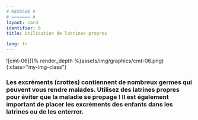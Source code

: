 ```yaml
---
# MESSAGE #
# ======= #
layout: card
identifier: 6
title: Utilisation de latrines propres

lang: fr
---
```


![cmt-06]({% render_depth %}assets/img/graphics/cmt-06.png){:class="my-img-class"}

### Les excréments (crottes) contiennent de nombreux germes qui peuvent vous rendre malades. Utilisez des latrines propres pour éviter que la maladie se propage ! Il est également important de placer les excréments des enfants dans les latrines ou de les enterrer.
